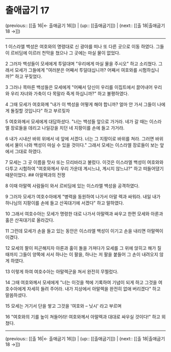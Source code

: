 # 출애굽기 17

(previous:: [[출 16|← 출애굽기 16]]) | (up:: [[출애굽기]]) | (next:: [[출 18|출애굽기 18 →]])

***




1 
이스라엘 백성은 여호와의 명령대로 신 광야를 떠나 또 다른 곳으로 이동 하였다. 그들이 르비딤에 이르러 천막을 쳤으나 그 곳에는 마실 물이 없었다. 



2 
그러자 백성들이 모세에게 투덜대며 "우리에게 마실 물을 주시오" 하고 소리쳤다. 그래서 모세가 그들에게 "여러분은 어째서 투덜대십니까? 어째서 여호와를 시험하십니까?" 하고 꾸짖었다. 



3 
그러나 목마른 백성들은 모세에게 "어째서 당신이 우리를 이집트에서 끌어내어 우리와 우리 자녀와 가축이 다 목말라 죽게 하십니까?" 하고 불평하였다. 



4 
그때 모세가 여호와께 "내가 이 백성을 어떻게 해야 합니까? 얼마 안 가서 그들이 나에게 돌질할 것입니다" 하고 부르짖자 



5 
여호와께서 모세에게 대답하셨다. "너는 백성들 앞으로 가거라. 네가 갈 때는 이스라엘 장로들을 데리고 나일강을 치던 네 지팡이를 손에 들고 가거라. 



6 
내가 시내산 바위 위에서 네 앞에 서겠다. 너는 그 지팡이로 바위를 쳐라. 그러면 바위에서 물이 나와 백성이 마실 수 있을 것이다." 그래서 모세는 이스라엘 장로들이 보는 앞에서 그대로 하였다. 



7 
모세는 그 곳 이름을 맛사 또는 므리바라고 불렀다. 이것은 이스라엘 백성이 여호와와 다투고 시험하여 "여호와께서 우리 가운데 계시느냐, 계시지 않느냐?" 하고 떠들어댔기 때문이었다. ## 아말렉과의 전쟁 



8 
이때 아말렉 사람들이 와서 르비딤에 있는 이스라엘 백성을 공격하였다. 



9 
그러자 모세가 여호수아에게 "병력을 동원하여 나가서 아말 렉과 싸워라. 내일 내가 하나님의 지팡이를 손에 들고 산꼭대기에 서겠다" 하고 말하였다. 



10 
그래서 여호수아는 모세가 명령한 대로 나가서 아말렉과 싸우고 한편 모세와 아론과 훌은 산꼭대기로 올라갔다. 



11 
그런데 모세가 손을 들고 있는 동안은 이스라엘 백성이 이기고 손을 내리면 아말렉이 이겼다. 



12 
모세의 팔이 피곤해지자 아론과 훌이 돌을 가져다가 모세를 그 위에 앉히고 해가 질 때까지 그들이 양쪽에 서서 하나는 이 팔을, 하나는 저 팔을 붙들어 그 손이 내려오지 않게 하였다. 



13 
이렇게 하여 여호수아는 아말렉군을 쳐서 완전히 무찔렀다. 



14 
그때 여호와께서 모세에게 "너는 이것을 책에 기록하여 기념이 되게 하고 그것을 여호수아에게 자세히 들려 주어라. 내가 지상에서 아말렉을 완전히 없애 버리겠다" 하고 말씀하셨다. 



15 
모세는 거기서 단을 쌓고 그것을 '여호와 – 닛시' 라고 부르며 



16 
"여호와의 기를 높이 쳐들어라! 여호와께서 아말렉과 대대로 싸우실 것이다!" 하고 외쳤다.

***

(previous:: [[출 16|← 출애굽기 16]]) | (up:: [[출애굽기]]) | (next:: [[출 18|출애굽기 18 →]])
